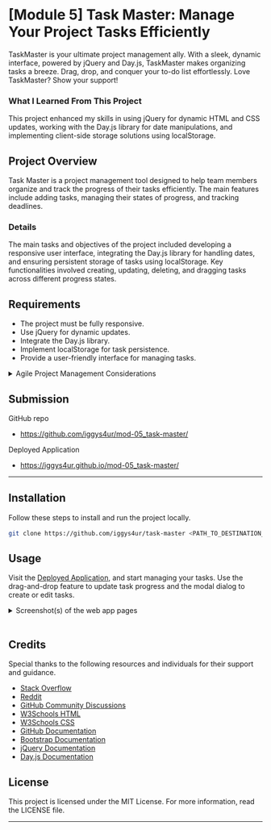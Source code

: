 
# [Module 5] Task Master: Manage Your Project Tasks Efficiently
TaskMaster is your ultimate project management ally. With a sleek, dynamic interface, powered by jQuery and Day.js, TaskMaster makes organizing tasks a breeze. Drag, drop, and conquer your to-do list effortlessly. Love TaskMaster? Show your support!

### What I Learned From This Project
This project enhanced my skills in using jQuery for dynamic HTML and CSS updates, working with the Day.js library for date manipulations, and implementing client-side storage solutions using localStorage.

## Project Overview
Task Master is a project management tool designed to help team members organize and track the progress of their tasks efficiently. The main features include adding tasks, managing their states of progress, and tracking deadlines.

### Details 
The main tasks and objectives of the project included developing a responsive user interface, integrating the Day.js library for handling dates, and ensuring persistent storage of tasks using localStorage. Key functionalities involved creating, updating, deleting, and dragging tasks across different progress states.

## Requirements
- The project must be fully responsive.
- Use jQuery for dynamic updates.
- Integrate the Day.js library.
- Implement localStorage for task persistence.
- Provide a user-friendly interface for managing tasks.

<details>
  <summary>Agile Project Management Considerations</summary>

### 1. User Story:
    AS A project team member with multiple tasks to organize
    I WANT a task board 
    SO THAT I can add individual project tasks, manage their state of progress and track overall project progress accordingly

### 2. Acceptance Criteria:
    GIVEN a task board to manage a project
    WHEN I open the task board
    THEN the list of project tasks is displayed in columns representing the task progress state (Not Yet Started, In Progress, Completed)
    WHEN I view the task board for the project
    THEN each task is color-coded to indicate whether it is nearing the deadline (yellow) or is overdue (red)
    WHEN I click on the button to define a new task
    THEN I can enter the title, description, and deadline date for the new task into a modal dialog
    WHEN I click the save button for that task
    THEN the properties for that task are saved in localStorage
    WHEN I drag a task to a different progress column
    THEN the task's progress state is updated accordingly and will stay in the new column after refreshing
    WHEN I click the delete button for a task
    THEN the task is removed from the task board and will not be added back after refreshing
    WHEN I refresh the page
    THEN the saved tasks persist

### 3. Mockup:
    The design mockup features a clean, minimalist interface with columns representing different task progress states. Tasks are color-coded based on their deadlines, and the modal dialog allows for easy task creation and editing.

![Mockup](/assets/img/mockup.gif)

### 4. Instructions for Submission:
    Submit the GitHub repository link and the URL of the deployed application. Ensure all documentation is up to date.
</details>

## Submission

GitHub repo
- https://github.com/iggys4ur/mod-05_task-master/

Deployed Application
- https://iggys4ur.github.io/mod-05_task-master/

---

## Installation
Follow these steps to install and run the project locally.

```bash
git clone https://github.com/iggys4ur/task-master <PATH_TO_DESTINATION_DIRECTORY>
```

## Usage
Visit the [Deployed Application](https://iggys4ur.github.io/mod-05_task-master/), and start managing your tasks. Use the drag-and-drop feature to update task progress and the modal dialog to create or edit tasks.

<details>
  <summary>Screenshot(s) of the web app pages</summary>
<p>&nbsp;</p>
<p>Main dashboard displaying the task list and navigation menu.</p>

![alt text](./assets/images/screenshot1.png)
<p>&nbsp;</p>
<p>Task creation modal where users can add new tasks with priority and deadline options.</p>

![alt text](./assets/images/screenshot2.png)
</details>
&nbsp;

## Credits
Special thanks to the following resources and individuals for their support and guidance.
- [Stack Overflow](https://stackoverflow.com/)
- [Reddit](https://reddit.com/)
- [GitHub Community Discussions](https://github.com/orgs/community/discussions/)
- [W3Schools HTML](https://w3schools.com/html/)
- [W3Schools CSS](https://w3schools.com/css/)
- [GitHub Documentation](https://docs.github.com/en)
- [Bootstrap Documentation](https://getbootstrap.com/docs/5.0/getting-started/introduction/)
- [jQuery Documentation](https://api.jquery.com/)
- [Day.js Documentation](https://day.js.org/docs/en/installation/installation)

## License

This project is licensed under the MIT License. For more information, read the LICENSE file.

---

